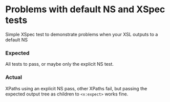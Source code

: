 # Problems with default NS and XSpec tests

Simple XSpec test to demonstrate problems when your XSL outputs to a default NS

### Expected
All tests to pass, or maybe only the explicit NS test.

### Actual
XPaths using an explicit NS pass, other XPaths fail, but passing the expected output tree as children to `<x:expect>` works fine.
